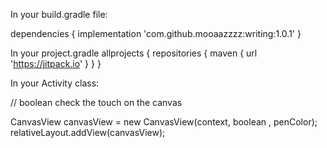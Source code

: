 In your build.gradle file:

dependencies {
  implementation 'com.github.mooaazzzz:writing:1.0.1'
}

In your project.gradle
allprojects {
    repositories {
        maven { url 'https://jitpack.io' }
    }
}

In your Activity class:

// boolean check the touch on the canvas

CanvasView canvasView = new CanvasView(context, boolean , penColor);
        relativeLayout.addView(canvasView);

